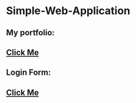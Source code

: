 # Simple-Web-Application


## My portfolio:
<a href="https://fajri-rasid1st.github.io/portfolio_web/index.html"><h2>Click Me</h2></a>

## Login Form:
<a href="https://fajri-rasid1st.github.io/login_form/index.html"><h2>Click Me</h2></a>
